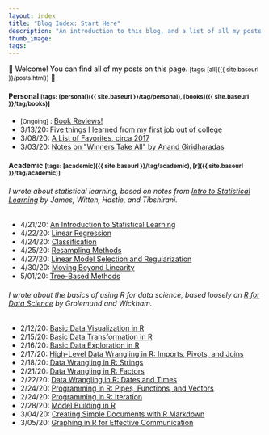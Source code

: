 ```yaml
---
layout: index
title: "Blog Index: Start Here"
description: "An introduction to this blog, and a list of all my posts."
thumb_image: 
tags: 
---
```


:balloon: <span style = "color:black">Welcome! You can find all of my posts on this page. <small>[tags:  [all]({{ site.baseurl }}/posts.html)]</small></span>
:balloon:

#### Personal <small>[tags:  [personal]({{ site.baseurl }}/tag/personal), [books]({{ site.baseurl }}/tag/books)]</small>

* <small>\[Ongoing] </small>: [Book Reviews!](book-reviews-recommendations)
* 3/13/20: [Five things I learned from my first job out of college](five-things-i-learned)
* 3/08/20: [A List of Favorites, circa 2017](favorites-circa-2017)
* 3/03/20: [Notes on "Winners Take All" by Anand Giridharadas](winners-take-all)

#### Academic <small> [tags:  [academic]({{ site.baseurl }}/tag/academic), [r]({{ site.baseurl }}/tag/academic)]</small>

###### I wrote about statistical learning, based on notes from [Intro to Statistical Learning](http://faculty.marshall.usc.edu/gareth-james/ISL/) by James, Witten, Hastie, and Tibshirani. 

* 4/21/20: [An Introduction to Statistical Learning](intro-statistical-learning)
* 4/22/20: [Linear Regression](linear-regression)
* 4/24/20: [Classification](classification)
* 4/25/20: [Resampling Methods](resampling-methods)
* 4/27/20: [Linear Model Selection and Regularization](linear-model-selection-regularization)
* 4/30/20: [Moving Beyond Linearity](moving-beyond-linearity)
* 5/01/20: [Tree-Based Methods](tree-based-methods)

###### I wrote about the basics of using R for data science, based loosely on [R for Data Science](https://r4ds.had.co.nz/index.html) by Grolemund and Wickham.

* 2/12/20: [Basic Data Visualization in R](data-visualisation-r)
* 2/15/20: [Basic Data Transformation in R](data-transformation-r)
* 2/16/20: [Basic Data Exploration in R](data-exploration-r)
* 2/17/20: [High-Level Data Wrangling in R: Imports, Pivots, and Joins](data-wrangling-high-level-r)
* 2/18/20: [Data Wrangling in R: Strings](data-wrangling-strings-r)
* 2/21/20: [Data Wrangling in R: Factors](data-wrangling-factors-r)
* 2/22/20: [Data Wrangling in R: Dates and Times](data-wrangling-date-time-r)
* 2/24/20: [Programming in R: Pipes, Functions, and Vectors](programming-r-1)
* 2/24/20: [Programming in R: Iteration](programming-r-2)
* 2/28/20: [Model Building in R](modeling-r)
* 3/04/20: [Creating Simple Documents with R Markdown](r-markdown)
* 3/05/20: [Graphing in R for Effective Communication](graphics-for-communication-r)
